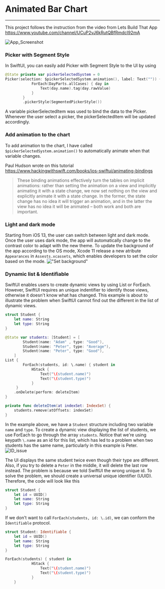 # Animated Bar Chart
---

This project follows the instruction from the video from Lets Build That App https://www.youtube.com/channel/UCuP2vJ6kRutQBfRmdcI92mA

![App_Screenshot](screenshot/light_screenshot.png)

### Picker with Segment Style 
In SwiftUI, you can easily add Picker with Segment Style to the UI by using
``` swift
@State private var pickerSelectedSystem = 0
Picker(selection: $pickerSelectedSystem.animation(), label: Text("")) {
            ForEach(DayParts.allCases) { day in
                Text(day.name).tag(day.rawValue)
            }
        }
        .pickerStyle(SegmentedPickerStyle())
```

A variable pickerSelectedItem was used to bind the data to the Picker. Whenever the user select a picker, the pickerSelectedItem will be updated accordingly. 

### Add animation to the chart
To add animation to the chart, I have called `$pickerSelectedSystem.animation()` to automatically animate when that variable changes.

Paul Hudson wrote on this tutorial https://www.hackingwithswift.com/books/ios-swiftui/animating-bindings

> These binding animations effectively turn the tables on implicit animations: rather than setting the animation on a view and implicitly animating it with a state change, we now set nothing on the view and explicitly animate it with a state change. In the former, the state change has no idea it will trigger an animation, and in the latter the view has no idea it will be animated – both work and both are important.

### Light and dark mode
Starting from iOS 13, the user can switch between light and dark mode. Once the user uses dark mode, the app will automatically change to the contrast color to adapt with the new theme. To update the background of the app according to the OS mode, Xcode 11 release a new atribute `Appearances` in `Assests.xcassets`, which enables developers to set the color based on the mode. 
!["Set background"](screenshot/light_dark.png)


### Dynamic list & Identifiable 
SwiftUI enables users to create dynamic views by using List or ForEach. However, SwiftUI requires an unique indentifier to identify those views, otherwise it doesn't know what has changed. This example is about to illustrate the problem when SwiftUI cannot find out the different in the list of dynamic views. 
```swift 
struct Student {
    let name: String
    let type: String
}
```
```swift
@State var students: [Student] = [
        Student(name: "Adam" , type: "Good"),
        Student(name: "Peter", type: "Average"),
        Student(name: "Peter", type: "Good"),
    ]
List {
        ForEach(students, id: \.name) { student in
            HStack {
                Text("\(student.name)")
                Text("\(student.type)")
            }
     }
    .onDelete(perform: deleteItem)
}

private func deleteItem(at indexSet: IndexSet) {
    students.remove(atOffsets: indexSet)
}
```
In the example above, we have a `Student` structure including two variable `name` and `type`. To create a dynamic view displaying the list of students, we use ForEach to go through the array `students`. Notice that we're using keypath `\.name` as an id for this list, which has led to a problem when two students has the same name, particularly in this example is Peter.
![ID_issue](screenshot/name_1.png)

The UI displays the same student twice even though their type are different. Also, if you try to delete a `Peter` in the middle, it will delete the last row instead. The problem is because we told SwiftUI the wrong unique id. To solve the problem, we should create a universal unique identifier (UUID). Therefore, the code will look like this 
``` swift
struct Student {
    let id = UUID()
    let name: String
    let type: String
}
```
If we don't want to call `ForEach(students, id: \.id)`, we can conform the `Identifiable` protocol. 

``` swift
struct Student: Identifiable {
    let id = UUID()
    let name: String
    let type: String
}

ForEach(students) { student in
            HStack {
                Text("\(student.name)")
                Text("\(student.type)")
            }
    }
```





